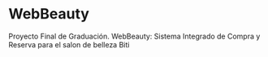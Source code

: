 # WebBeauty
Proyecto Final de Graduación. WebBeauty: Sistema Integrado de Compra  y Reserva para el salon de belleza Biti
